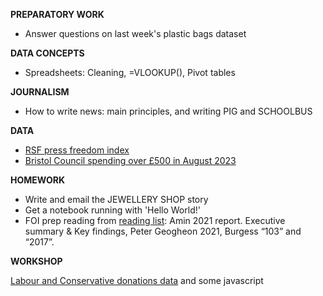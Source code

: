 **PREPARATORY WORK**

- Answer questions on last week's plastic bags dataset

**DATA CONCEPTS**

- Spreadsheets: Cleaning, =VLOOKUP(), Pivot tables

**JOURNALISM**

- How to write news: main principles, and writing PIG and SCHOOLBUS

**DATA**

- [RSF press freedom index](https://rsf.org/en/index?year)
- [Bristol Council spending over £500 in August 2023](https://www.bristol.gov.uk/council-and-mayor/council-spending-and-performance/spending-over-500)

**HOMEWORK**

- Write and email the JEWELLERY SHOP story
- Get a notebook running with 'Hello World!'
- FOI prep reading from [reading list](https://data-journalism-reading.readthedocs.io/en/latest/foi.html): Amin 2021 report. Executive summary & Key findings, Peter Geogheon 2021, Burgess “103” and “2017”.

**WORKSHOP**

[Labour and Conservative donations data](http://search.electoralcommission.org.uk) and some javascript
